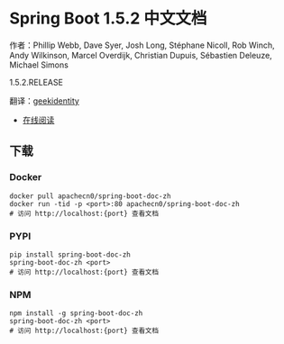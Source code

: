 # Spring Boot 1.5.2 中文文档

作者：Phillip Webb, Dave Syer, Josh Long, Stéphane Nicoll, Rob Winch, Andy Wilkinson, Marcel Overdijk, Christian Dupuis, Sébastien Deleuze, Michael Simons

1.5.2.RELEASE

翻译：[geekidentity](http://blog.geekidentity.com/)

+   [在线阅读](https://spring-boot.apachecn.org)


## 下载

### Docker

```
docker pull apachecn0/spring-boot-doc-zh
docker run -tid -p <port>:80 apachecn0/spring-boot-doc-zh
# 访问 http://localhost:{port} 查看文档
```

### PYPI

```
pip install spring-boot-doc-zh
spring-boot-doc-zh <port>
# 访问 http://localhost:{port} 查看文档
```

### NPM

```
npm install -g spring-boot-doc-zh
spring-boot-doc-zh <port>
# 访问 http://localhost:{port} 查看文档
```
